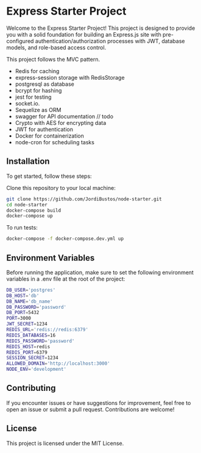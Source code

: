 # Express Starter Project

Welcome to the Express Starter Project! This project is designed to provide you with a solid foundation for building an Express.js site with pre-configured authentication/authorization processes with JWT, database models, and role-based access control.

This project follows the MVC pattern.

- Redis for caching
- express-session storage with RedisStorage
- postgresql as database
- bcrypt for hashing
- jest for testing
- socket.io.
- Sequelize as ORM
- swagger for API documentation // todo
- Crypto with AES for encrypting data
- JWT for authentication
- Docker for containerization
- node-cron for scheduling tasks

## Installation

To get started, follow these steps:

Clone this repository to your local machine:

```bash
git clone https://github.com/JordiBustos/node-starter.git
cd node-starter
docker-compose build
docker-compose up
```

To run tests:

```bash
docker-compose -f docker-compose.dev.yml up
```

## Environment Variables

Before running the application, make sure to set the following environment variables in a .env file at the root of the project:

```bash
DB_USER='postgres'
DB_HOST='db'
DB_NAME='db_name'
DB_PASSWORD='password'
DB_PORT=5432
PORT=3000
JWT_SECRET=1234
REDIS_URL='redis://redis:6379'
REDIS_DATABASES=16
REDIS_PASSWORD='password'
REDIS_HOST=redis
REDIS_PORT=6379
SESSION_SECRET=1234
ALLOWED_DOMAIN='http://localhost:3000'
NODE_ENV='development'
```

## Contributing

If you encounter issues or have suggestions for improvement, feel free to open an issue or submit a pull request. Contributions are welcome!

## License

This project is licensed under the MIT License.
